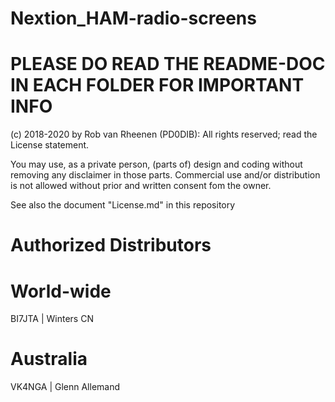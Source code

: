 # Nextion_HAM-radio-screens
# PLEASE DO READ THE README-DOC IN EACH FOLDER FOR IMPORTANT INFO

(c) 2018-2020 by Rob van Rheenen (PD0DIB): All rights reserved; read the License statement.

You may use, as a private person, (parts of) design and coding without removing any disclaimer in those parts.
Commercial use and/or distribution is not allowed without prior and written consent fom the owner.

See also the document "License.md" in this repository

# Authorized Distributors
# World-wide
BI7JTA | Winters CN

# Australia
VK4NGA | Glenn Allemand
